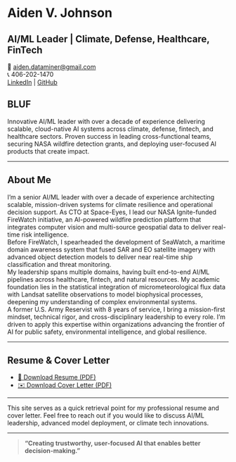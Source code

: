 # Aiden V. Johnson

## AI/ML Leader | Climate, Defense, Healthcare, FinTech

📧 [aiden.dataminer@gmail.com](mailto:aiden.dataminer@gmail.com)  
📞 406-202-1470  
[LinkedIn](https://www.linkedin.com/in/aiden-v-johnson) | [GitHub](https://github.com/AVJdataminer)


## BLUF

Innovative AI/ML leader with over a decade of experience delivering scalable, cloud-native AI systems across climate, defense, fintech, and healthcare sectors. Proven success in leading cross-functional teams, securing NASA wildfire detection grants, and deploying user-focused AI products that create impact.

---
## About Me

I’m a senior AI/ML leader with over a decade of experience architecting scalable, mission-driven systems for climate resilience and operational decision support. As CTO at Space-Eyes, I lead our NASA Ignite-funded FireWatch initiative, an AI-powered wildfire prediction platform that integrates computer vision and multi-source geospatial data to deliver real-time risk intelligence.  
Before FireWatch, I spearheaded the development of SeaWatch, a maritime domain awareness system that fused SAR and EO satellite imagery with advanced object detection models to deliver near real-time ship classification and threat monitoring.  
My leadership spans multiple domains, having built end-to-end AI/ML pipelines across healthcare, fintech, and natural resources. My academic foundation lies in the statistical integration of micrometeorological flux data with Landsat satellite observations to model biophysical processes, deepening my understanding of complex environmental systems.  
A former U.S. Army Reservist with 8 years of service, I bring a mission-first mindset, technical rigor, and cross-disciplinary leadership to every role. I’m driven to apply this expertise within organizations advancing the frontier of AI for public safety, environmental intelligence, and global resilience.  

---

## Resume & Cover Letter

- [📄 Download Resume (PDF)](/AVJ-Resume.pdf)
- [✉️ Download Cover Letter (PDF)](/AVJ_CoverLetter.pdf)
  
---

This site serves as a quick retrieval point for my professional resume and cover letter. Feel free to reach out if you would like to discuss AI/ML leadership, advanced model deployment, or climate tech innovations.

---

> **“Creating trustworthy, user-focused AI that enables better decision-making.”**

